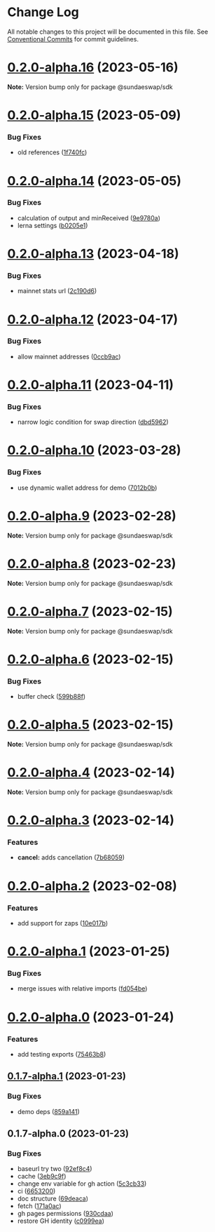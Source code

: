 # Change Log

All notable changes to this project will be documented in this file.
See [Conventional Commits](https://conventionalcommits.org) for commit guidelines.

# [0.2.0-alpha.16](https://github.com/SundaeSwap-finance/sundae-sdk/compare/v0.2.0-alpha.15...v0.2.0-alpha.16) (2023-05-16)

**Note:** Version bump only for package @sundaeswap/sdk

# [0.2.0-alpha.15](https://github.com/SundaeSwap-finance/sundae-sdk/compare/v0.2.0-alpha.14...v0.2.0-alpha.15) (2023-05-09)

### Bug Fixes

- old references ([1f740fc](https://github.com/SundaeSwap-finance/sundae-sdk/commit/1f740fc58544acc994ad74056eb54647b3853994))

# [0.2.0-alpha.14](https://github.com/SundaeSwap-finance/sundae-sdk/compare/v0.2.0-alpha.13...v0.2.0-alpha.14) (2023-05-05)

### Bug Fixes

- calculation of output and minReceived ([9e9780a](https://github.com/SundaeSwap-finance/sundae-sdk/commit/9e9780aff9e9bc265129932f8f57c1de754e0d6f))
- lerna settings ([b0205e1](https://github.com/SundaeSwap-finance/sundae-sdk/commit/b0205e17a52098f71e33a17be54bc497bb323f9f))

# [0.2.0-alpha.13](https://github.com/SundaeSwap-finance/sundae-sdk/compare/v0.2.0-alpha.12...v0.2.0-alpha.13) (2023-04-18)

### Bug Fixes

- mainnet stats url ([2c190d6](https://github.com/SundaeSwap-finance/sundae-sdk/commit/2c190d68adbf7225e74d037096b10f976cabe91e))

# [0.2.0-alpha.12](https://github.com/SundaeSwap-finance/sundae-sdk/compare/v0.2.0-alpha.11...v0.2.0-alpha.12) (2023-04-17)

### Bug Fixes

- allow mainnet addresses ([0ccb9ac](https://github.com/SundaeSwap-finance/sundae-sdk/commit/0ccb9ac8c21a5132762258b60c4f4fbac50ee286))

# [0.2.0-alpha.11](https://github.com/SundaeSwap-finance/sundae-sdk/compare/v0.2.0-alpha.10...v0.2.0-alpha.11) (2023-04-11)

### Bug Fixes

- narrow logic condition for swap direction ([dbd5962](https://github.com/SundaeSwap-finance/sundae-sdk/commit/dbd59622b295cad96e0609e94960e57bf29099c8))

# [0.2.0-alpha.10](https://github.com/SundaeSwap-finance/sundae-sdk/compare/v0.2.0-alpha.9...v0.2.0-alpha.10) (2023-03-28)

### Bug Fixes

- use dynamic wallet address for demo ([7012b0b](https://github.com/SundaeSwap-finance/sundae-sdk/commit/7012b0b20ba179adab2e9ecc8bdef90b9a285225))

# [0.2.0-alpha.9](https://github.com/SundaeSwap-finance/sundae-sdk/compare/v0.2.0-alpha.8...v0.2.0-alpha.9) (2023-02-28)

**Note:** Version bump only for package @sundaeswap/sdk

# [0.2.0-alpha.8](https://github.com/SundaeSwap-finance/sundae-sdk/compare/v0.2.0-alpha.7...v0.2.0-alpha.8) (2023-02-23)

**Note:** Version bump only for package @sundaeswap/sdk

# [0.2.0-alpha.7](https://github.com/SundaeSwap-finance/sundae-sdk/compare/v0.2.0-alpha.6...v0.2.0-alpha.7) (2023-02-15)

**Note:** Version bump only for package @sundaeswap/sdk

# [0.2.0-alpha.6](https://github.com/SundaeSwap-finance/sundae-sdk/compare/v0.2.0-alpha.5...v0.2.0-alpha.6) (2023-02-15)

### Bug Fixes

- buffer check ([599b88f](https://github.com/SundaeSwap-finance/sundae-sdk/commit/599b88f38deee3f2765830507b63ed8b4bc1f51f))

# [0.2.0-alpha.5](https://github.com/SundaeSwap-finance/sundae-sdk/compare/v0.2.0-alpha.4...v0.2.0-alpha.5) (2023-02-15)

**Note:** Version bump only for package @sundaeswap/sdk

# [0.2.0-alpha.4](https://github.com/SundaeSwap-finance/sundae-sdk/compare/v0.2.0-alpha.3...v0.2.0-alpha.4) (2023-02-14)

**Note:** Version bump only for package @sundaeswap/sdk

# [0.2.0-alpha.3](https://github.com/SundaeSwap-finance/sundae-sdk/compare/v0.2.0-alpha.2...v0.2.0-alpha.3) (2023-02-14)

### Features

- **cancel:** adds cancellation ([7b68059](https://github.com/SundaeSwap-finance/sundae-sdk/commit/7b680594e3270241074e384fbbd3c189b4a08916))

# [0.2.0-alpha.2](https://github.com/SundaeSwap-finance/sundae-sdk/compare/v0.2.0-alpha.1...v0.2.0-alpha.2) (2023-02-08)

### Features

- add support for zaps ([10e017b](https://github.com/SundaeSwap-finance/sundae-sdk/commit/10e017bffcdb867fe859a562938cc5ee7616b00e))

# [0.2.0-alpha.1](https://github.com/SundaeSwap-finance/sundae-sdk/compare/v0.2.0-alpha.0...v0.2.0-alpha.1) (2023-01-25)

### Bug Fixes

- merge issues with relative imports ([fd054be](https://github.com/SundaeSwap-finance/sundae-sdk/commit/fd054be963c05651a865b25aff0cc38ec9bd6892))

# [0.2.0-alpha.0](https://github.com/SundaeSwap-finance/sundae-sdk/compare/v0.1.7-alpha.1...v0.2.0-alpha.0) (2023-01-24)

### Features

- add testing exports ([75463b8](https://github.com/SundaeSwap-finance/sundae-sdk/commit/75463b8e4fc4f6a6fb5640271ea1007b72f56132))

## [0.1.7-alpha.1](https://github.com/SundaeSwap-finance/sundae-sdk/compare/v0.1.7-alpha.0...v0.1.7-alpha.1) (2023-01-23)

### Bug Fixes

- demo deps ([859a141](https://github.com/SundaeSwap-finance/sundae-sdk/commit/859a141c37cb42b3b4d1f9d2dd194b491cfa04d0))

## 0.1.7-alpha.0 (2023-01-23)

### Bug Fixes

- baseurl try two ([92ef8c4](https://github.com/SundaeSwap-finance/sundae-sdk/commit/92ef8c486644cc68a60739c50618e072bd07540c))
- cache ([3eb9c9f](https://github.com/SundaeSwap-finance/sundae-sdk/commit/3eb9c9fcd2207ef4d6bc488a6006fb8c86dd4d38))
- change env variable for gh action ([5c3cb33](https://github.com/SundaeSwap-finance/sundae-sdk/commit/5c3cb3324528e5bd385f5ea09cb17bd18b451bcd))
- ci ([6653200](https://github.com/SundaeSwap-finance/sundae-sdk/commit/66532007c145374fec2dec3d8612732b9c55268f))
- doc structure ([69deaca](https://github.com/SundaeSwap-finance/sundae-sdk/commit/69deaca616b9278834305bb2effaf34eefac6201))
- fetch ([171a0ac](https://github.com/SundaeSwap-finance/sundae-sdk/commit/171a0ac47b6753bc1f6e7b61fa4444b2d7846a7c))
- gh pages permissions ([930cdaa](https://github.com/SundaeSwap-finance/sundae-sdk/commit/930cdaac5e3dd39ba8fa045d451a5f60119335e4))
- restore GH identity ([c0999ea](https://github.com/SundaeSwap-finance/sundae-sdk/commit/c0999eac1c49f8831940c2a06db5d7058946f56f))
